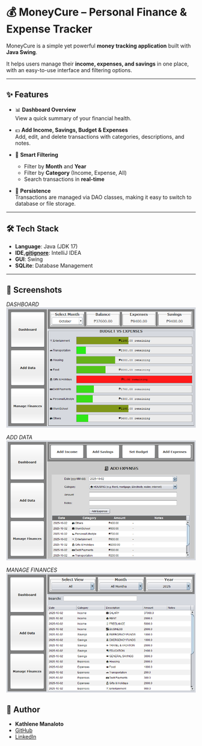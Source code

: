 # 💰 MoneyCure – Personal Finance & Expense Tracker

MoneyCure is a simple yet powerful **money tracking application** built with **Java Swing**.  

It helps users manage their **income, expenses, and savings** in one place, with an easy-to-use interface and filtering options.

---

## ✨ Features

- 📊 **Dashboard Overview**  
  View a quick summary of your financial health.


- 💵 **Add Income, Savings, Budget & Expenses**  
  Add, edit, and delete transactions with categories, descriptions, and notes.


- 🔎 **Smart Filtering**
    - Filter by **Month** and **Year**
    - Filter by **Category** (Income, Expense, All)
    - Search transactions in **real-time**


- 💾 **Persistence**  
  Transactions are managed via DAO classes, making it easy to switch to database or file storage.

---

## 🛠️ Tech Stack

- **Language**: Java (JDK 17)
- **IDE[.gitignore](.gitignore)**: IntelliJ IDEA
- **GUI**: Swing
- **SQLite**: Database Management
---

## 🎥 Screenshots
*DASHBOARD*                                                                           
![Dashboard](resources/screenshot1.png)

*ADD DATA*                                                                                          
![ADD DATA](resources/screenshot2.png)

*MANAGE FINANCES*                                                                                  
![MANAGE FINANCES](resources/screenshot3.png)

## 👤 Author
- **Kathlene Manaloto** 
- [GitHub](https://github.com/KathManaloto)
- [LinkedIn](https://www.linkedin.com/in/kathlene-manaloto/) 